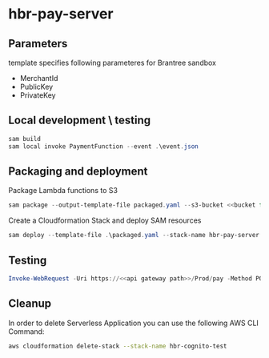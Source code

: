 # hbr-pay-server

## Parameters
template specifies following parameteres for Brantree sandbox
- MerchantId
- PublicKey
- PrivateKey

## Local development \ testing

```powershell
sam build
sam local invoke PaymentFunction --event .\event.json
```

## Packaging and deployment

Package Lambda functions to S3
```powershell
sam package --output-template-file packaged.yaml --s3-bucket <<bucket for deploy>> 
```

Create a Cloudformation Stack and deploy SAM resources
```powershell
sam deploy --template-file .\packaged.yaml --stack-name hbr-pay-server --capabilities CAPABILITY_IAM 
```


## Testing


```powershell
Invoke-WebRequest -Uri https://<<api gateway path>>/Prod/pay -Method POST -body ' {"amount": "13.12", "nonce": "fake-valid-nonce"}'
```



## Cleanup

In order to delete  Serverless Application you can use the following AWS CLI Command:

```bash
aws cloudformation delete-stack --stack-name hbr-cognito-test
```


